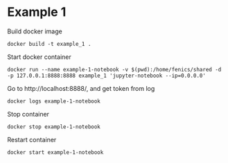 # Example 1

Build docker image
```shell
docker build -t example_1 .
```

Start docker container
```shell
docker run --name example-1-notebook -v $(pwd):/home/fenics/shared -d -p 127.0.0.1:8888:8888 example_1 'jupyter-notebook --ip=0.0.0.0'
```


Go to http://localhost:8888/, and get token from log
```shell
docker logs example-1-notebook
```

Stop container
```shell
docker stop example-1-notebook
```

Restart container
```shell
docker start example-1-notebook
```
